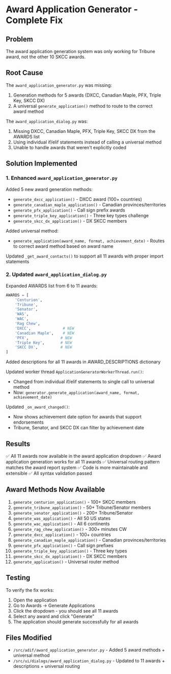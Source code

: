 # Award Application Generator - Complete Fix

## Problem
The award application generation system was only working for Tribune award, not the other 10 SKCC awards.

## Root Cause
The `award_application_generator.py` was missing:
1. Generation methods for 5 awards (DXCC, Canadian Maple, PFX, Triple Key, SKCC DX)
2. A universal `generate_application()` method to route to the correct award method

The `award_application_dialog.py` was:
1. Missing DXCC, Canadian Maple, PFX, Triple Key, SKCC DX from the AWARDS list
2. Using individual if/elif statements instead of calling a universal method
3. Unable to handle awards that weren't explicitly coded

## Solution Implemented

### 1. Enhanced `award_application_generator.py`

Added 5 new award generation methods:
- `generate_dxcc_application()` - DXCC award (100+ countries)
- `generate_canadian_maple_application()` - Canadian provinces/territories
- `generate_pfx_application()` - Call sign prefix awards
- `generate_triple_key_application()` - Three key types challenge
- `generate_skcc_dx_application()` - DX SKCC members

Added universal method:
- `generate_application(award_name, format, achievement_date)` - Routes to correct award method based on award name

Updated `_get_award_contacts()` to support all 11 awards with proper import statements

### 2. Updated `award_application_dialog.py`

Expanded AWARDS list from 6 to 11 awards:
```python
AWARDS = [
    'Centurion',
    'Tribune', 
    'Senator',
    'WAS',
    'WAC',
    'Rag Chew',
    'DXCC',              # NEW
    'Canadian Maple',    # NEW
    'PFX',              # NEW
    'Triple Key',       # NEW
    'SKCC DX',          # NEW
]
```

Added descriptions for all 11 awards in AWARD_DESCRIPTIONS dictionary

Updated worker thread `ApplicationGeneratorWorkerThread.run()`:
- Changed from individual if/elif statements to single call to universal method
- Now: `generator.generate_application(award_name, format, achievement_date)`

Updated `_on_award_changed()`:
- Now shows achievement date option for awards that support endorsements
- Tribune, Senator, and SKCC DX can filter by achievement date

## Results

✅ All 11 awards now available in the award application dropdown
✅ Award application generation works for all 11 awards
✅ Universal routing pattern matches the award report system
✅ Code is more maintainable and extensible
✅ All syntax validation passed

## Award Methods Now Available

1. `generate_centurion_application()` - 100+ SKCC members
2. `generate_tribune_application()` - 50+ Tribune/Senator members
3. `generate_senator_application()` - 200+ Tribune/Senator
4. `generate_was_application()` - All 50 US states
5. `generate_wac_application()` - All 6 continents
6. `generate_rag_chew_application()` - 300+ minutes CW
7. `generate_dxcc_application()` - 100+ countries
8. `generate_canadian_maple_application()` - Canadian provinces/territories
9. `generate_pfx_application()` - Call sign prefixes
10. `generate_triple_key_application()` - Three key types
11. `generate_skcc_dx_application()` - DX SKCC members
12. `generate_application()` - Universal router method

## Testing

To verify the fix works:
1. Open the application
2. Go to Awards → Generate Applications
3. Click the dropdown - you should see all 11 awards
4. Select any award and click "Generate"
5. The application should generate successfully for all awards

## Files Modified

- `/src/adif/award_application_generator.py` - Added 5 award methods + universal method
- `/src/ui/dialogs/award_application_dialog.py` - Updated to 11 awards + descriptions + universal routing
